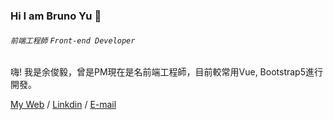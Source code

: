 ### Hi I am Bruno Yu 👋
###### `前端工程師` `Front-end Developer`

嗨! 我是余俊毅，曾是PM現在是名前端工程師，目前較常用Vue, Bootstrap5進行開發。

[My Web](https://https://bruno-yu.github.io/resume/) / [Linkdin](https://www.linkedin.com/in/bruno-yu) / [E-mail](jackhellowin@gmail.com)

<!--
**Bruno-Yu/Bruno-Yu** is a ✨ _special_ ✨ repository because its `README.md` (this file) appears on your GitHub profile.

- 🔭 I’m currently working on ...
- 🌱 I’m currently learning ...
- 👯 I’m looking to collaborate on ...
- 🤔 I’m looking for help with ...
- 💬 Ask me about ...
- 📫 How to reach me: ...
- 😄 Pronouns: ...
- ⚡ Fun fact: ...
-->

